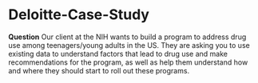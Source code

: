 # Deloitte-Case-Study

**Question**
Our client at the NIH wants to build a program to address drug use among teenagers/young adults in the US. They are asking you to use existing data to understand factors that lead to drug use and make recommendations for the program, as well as help them understand
how and where they should start to roll out these programs.
